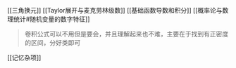 [[三角换元]]
[[Taylor展开与麦克劳林级数]]
[[基础函数导数和积分]]
[[概率论与数理统计#随机变量的数字特征]]

> 卷积公式可以不用但是要会，并且理解起来也不难，主要在于找到有正密度的区间，分好类即可

[[记忆杂项]]
